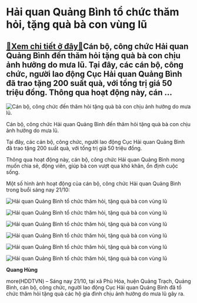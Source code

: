 Hải quan Quảng Bình tổ chức thăm hỏi, tặng quà bà con vùng lũ
=============================================================

[:gift:Xem chi tiết ở đây:gift:](https://hddtvn.com/hai-quan-quang-binh-to-chuc-tham-hoi-tang-qua-ba-con-vung-lu/)Cán bộ, công chức Hải quan Quảng Bình đến thăm hỏi tặng quà bà con chịu ảnh hưởng do mưa lũ. Tại đây, các cán bộ, công chức, người lao động Cục Hải quan Quảng Bình đã trao tặng 200 suất quà, với tổng trị giá 50 triệu đồng. Thông qua hoạt động này, cán …
-------------------------------------------------------------------------------------------------------------------------------------------------------------------------------------------------------------------------------------------------------------





![Cán bộ, công chức đến thăm hỏi tặng quà bà con chịu ảnh hưởng do mưa lũ.](https://hddtvn.com/wp-content/uploads/2021/01/4814_1.jpg "Cán bộ, công chức đến thăm hỏi tặng quà bà con chịu ảnh hưởng do mưa lũ.")


Cán bộ, công chức Hải quan Quảng Bình đến thăm hỏi tặng quà bà con chịu ảnh hưởng do mưa lũ.



Tại đây, các cán bộ, công chức, người lao động Cục Hải quan Quảng Bình đã trao tặng 200 suất quà, với tổng trị giá 50 triệu đồng.


Thông qua hoạt động này, cán bộ, công chức Hải quan Quảng Bình mong muốn chia sẻ, động viên, giúp bà con vượt qua khó khăn, ổn định cuộc sống.


Một số hình ảnh hoạt động của cán bộ, công chức Hải quan Quảng Bình trong buổi sáng nay 21/10:





![Hải quan Quảng Bình tổ chức thăm hỏi, tặng quà bà con vùng lũ](https://hddtvn.com/wp-content/uploads/2021/01/4825_9.jpg "Hải quan Quảng Bình thăm hỏi, tặng quà bà con vùng lũ")






![Hải quan Quảng Bình tổ chức thăm hỏi, tặng quà bà con vùng lũ](https://hddtvn.com/wp-content/uploads/2021/01/4823_7.jpg "Hải quan Quảng Bình thăm hỏi, tặng quà bà con vùng lũ")






![Hải quan Quảng Bình tổ chức thăm hỏi, tặng quà bà con vùng lũ](https://hddtvn.com/wp-content/uploads/2021/01/4821_6.jpg "Hải quan Quảng Bình thăm hỏi, tặng quà bà con vùng lũ")






![Hải quan Quảng Bình tổ chức thăm hỏi, tặng quà bà con vùng lũ](https://hddtvn.com/wp-content/uploads/2021/01/4819_5.jpg "Hải quan Quảng Bình thăm hỏi, tặng quà bà con vùng lũ")






![Hải quan Quảng Bình tổ chức thăm hỏi, tặng quà bà con vùng lũ](https://hddtvn.com/wp-content/uploads/2021/01/4818_4.jpg "Hải quan Quảng Bình thăm hỏi, tặng quà bà con vùng lũ")






![Hải quan Quảng Bình tổ chức thăm hỏi, tặng quà bà con vùng lũ](https://hddtvn.com/wp-content/uploads/2021/01/4816_2.jpg "Hải quan Quảng Bình thăm hỏi, tặng quà bà con vùng lũ")




**Quang Hùng**



more(HDDTVN) – Sáng nay 21/10, tại xã Phù Hóa, huện Quảng Trạch, Quảng Bình, cán bộ, công chức, người lao động Cục Hải quan Quảng Bình đã tổ chức thăm hỏi tặng quà các hộ gia đình chịu ảnh hưởng do mưa lũ gây ra.

